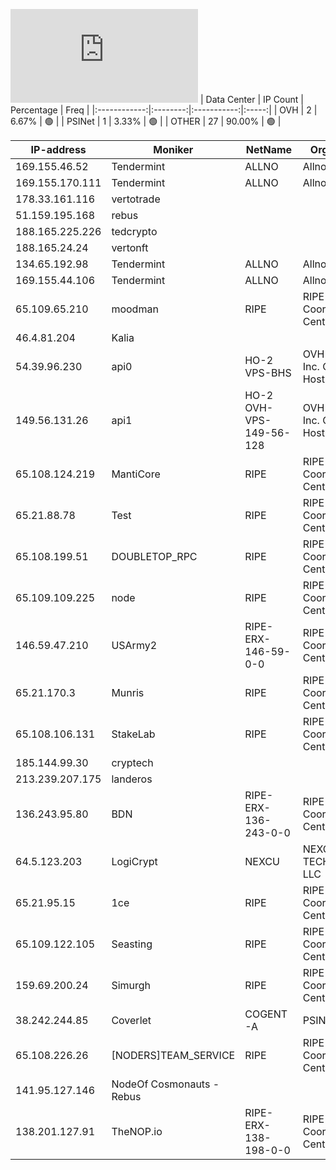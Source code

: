 ![Diagramm](https://github.com/obajay/StateSync-snapshots/blob/main/Projects/Rebus/1/README.md)
| Data Center | IP Count | Percentage | Freq |
|:------------:|:--------:|:-----------:|:-----:|
| OVH | 2 | 6.67% | 🟢 |
| PSINet | 1 | 3.33% | 🟢 |
| OTHER | 27 | 90.00% | 🟢 |

<!-- START_TABLE -->
| IP-address | Moniker | NetName | Organization |
|-------------|-------------|-------------|-------------|
| 169.155.46.52 | Tendermint | ALLNO | Allnodes Inc |
| 169.155.170.111 | Tendermint | ALLNO | Allnodes Inc |
| 178.33.161.116 | vertotrade |  |  |
| 51.159.195.168 | rebus |  |  |
| 188.165.225.226 | tedcrypto |  |  |
| 188.165.24.24 | vertonft |  |  |
| 134.65.192.98 | Tendermint | ALLNO | Allnodes Inc |
| 169.155.44.106 | Tendermint | ALLNO | Allnodes Inc |
| 65.109.65.210 | moodman | RIPE | RIPE Network Coordination Centre |
| 46.4.81.204 | Kalia |  |  |
| 54.39.96.230 | api0 | HO-2 VPS-BHS | OVH Hosting, Inc. OVH Hosting, Inc. |
| 149.56.131.26 | api1 | HO-2 OVH-VPS-149-56-128 | OVH Hosting, Inc. OVH Hosting, Inc. |
| 65.108.124.219 | MantiCore | RIPE | RIPE Network Coordination Centre |
| 65.21.88.78 | Test | RIPE | RIPE Network Coordination Centre |
| 65.108.199.51 | DOUBLETOP_RPC | RIPE | RIPE Network Coordination Centre |
| 65.109.109.225 | node | RIPE | RIPE Network Coordination Centre |
| 146.59.47.210 | USArmy2 | RIPE-ERX-146-59-0-0 | RIPE Network Coordination Centre |
| 65.21.170.3 | Munris | RIPE | RIPE Network Coordination Centre |
| 65.108.106.131 | StakeLab | RIPE | RIPE Network Coordination Centre |
| 185.144.99.30 | cryptech |  |  |
| 213.239.207.175 | landeros |  |  |
| 136.243.95.80 | BDN | RIPE-ERX-136-243-0-0 | RIPE Network Coordination Centre |
| 64.5.123.203 | LogiCrypt | NEXCU | NEXCUS TECHNOLOGIES LLC |
| 65.21.95.15 | 1ce | RIPE | RIPE Network Coordination Centre |
| 65.109.122.105 | Seasting | RIPE | RIPE Network Coordination Centre |
| 159.69.200.24 | Simurgh | RIPE | RIPE Network Coordination Centre |
| 38.242.244.85 | Coverlet | COGENT-A | PSINet, Inc. |
| 65.108.226.26 | [NODERS]TEAM_SERVICE | RIPE | RIPE Network Coordination Centre |
| 141.95.127.146 | NodeOf Cosmonauts - Rebus |  |  |
| 138.201.127.91 | TheNOP.io | RIPE-ERX-138-198-0-0 | RIPE Network Coordination Centre |

<!-- END_TABLE -->